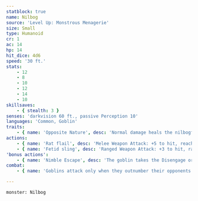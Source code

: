 ```yaml
---
statblock: true
name: Nilbog
source: 'Level Up: Monstrous Menagerie'
size: Small
type: Humanoid
cr: 1
ac: 14
hp: 14
hit_dice: 4d6
speed: '30 ft.'
stats:
    - 12
    - 8
    - 10
    - 12
    - 14
    - 10
skillsaves:
    - { stealth: 3 }
senses: 'darkvision 60 ft., passive Perception 10'
languages: 'Common, Goblin'
traits:
    - { name: 'Opposite Nature', desc: 'Normal damage heals the nilbogfor the amount done. Nilbogs can only be harmed/damaged by healing magic. Their skin resists all otherforms of harm. Potions of healing deal acid damage toa nilbog equal to the amount of hit points they wouldnormally heal, and spells that restore hit pointsinstead deal necrotic damage.' }
actions:
    - { name: 'Rat flail', desc: 'Melee Weapon Attack: +5 to hit, reach 10 ft., one target. Hit: 9 (3d4 + 1) bludgeoning or piercing damage.' }
    - { name: 'Fetid sling', desc: 'Ranged Weapon Attack: +3 to hit, range 20/60 ft., one target. Hit: 3(1d6) bludgeoning damage, and the target must make a DC 14 Constitutionsaving throw. On a failure, the target is poisoned for 1minute.' }
'bonus actions':
    - { name: 'Nimble Escape', desc: 'The goblin takes the Disengage or Hide action.' }
combat:
    - { name: 'Goblins attack only when they outnumber their opponents', desc: 'They employ ambush, firing arrows from hiding and then using Nimble Escape to hide elsewhere. When they can, they turn an aspect of the battle to their advantage, attacking in darkness or from above or amongst traps and hazards. If a goblin is engaged in melee while not in an advantageous position, it attacks with its shortsword and then disengages. Unless a powerful leader forces them to stand their ground, goblins retreat once they no longer outnumber their enemy.' }

---
```

```statblock
monster: Nilbog
```
